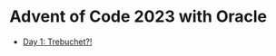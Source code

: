 # Advent of Code 2023 with Oracle

- [Day 1: Trebuchet?!](https://github.com/phartenfeller/advent-of-code-2023/tree/main/src/1)
